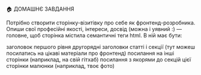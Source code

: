 🏠 ДОМАШНЄ ЗАВДАННЯ

Потрібно створити сторінку-візитівку про себе як фронтенд-розробника. Опиши свої професійні якості, інтереси, досвід (можна і уявний :) — головне, щоб сторінка містила семантичні теги html.
В ній має бути:

заголовок першого рівня
другорядні заголовки
статті і секції (тут можеш посилатись на цікаві матеріали про фронтенд)
посилання на інші сторінки (наприклад, на свій гітхаб)
посилання з якорями до секцій цієї сторінки
малюнки (наприклад, твоє фото)
